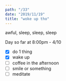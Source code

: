 ```yaml
---
path: "/33"
date: "2019/11/19"
title: "woke up tho"
---
```


awful, sleep, sleep, sleep

Day so far at 8:00pm - 4/10

- [x] do 1 thing
- [x] wake up
- [ ] coffee in the afternoon
- [ ] smile or something
- [ ] meditate
